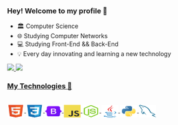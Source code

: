 ### Hey! Welcome to my profile 👋

- 🏛️ Computer Science
- 🌐 Studying Computer Networks
- 💻 Studying Front-End && Back-End
- 💡 Every day innovating and learning a new technology

<div>
  <a href="https://github.com/clonedolucas">
  <img height="180em" src="https://github-readme-stats.vercel.app/api?username=clonedolucas&show_icons=true&theme=ocean_dark&include_all_commits=true&count_private=true"/>
  <img height="180em" src="https://github-readme-stats.vercel.app/api/top-langs/?username=clonedolucas&layout=compact&langs_count=7&theme=ocean_dark"/>
</div>

### My Technologies 👾

<div style="display: inline_block"><br>
  <img align="center" alt="lbmHTML" height="30" width="40" src="https://raw.githubusercontent.com/devicons/devicon/master/icons/html5/html5-original.svg">
  <img align="center" alt="lbmCSS3" height="30" width="40" src="https://raw.githubusercontent.com/devicons/devicon/master/icons/css3/css3-original.svg">
  <img align="center" alt="lbmBOOTSTRAP" height="30" width="40" src="https://raw.githubusercontent.com/devicons/devicon/master/icons/bootstrap/bootstrap-original.svg">
  <img align="center" alt="lbmJS" height="30" width="40" src="https://raw.githubusercontent.com/devicons/devicon/master/icons/javascript/javascript-original.svg">
  <img align="center" alt="lbmNODEJS" height="30" width="40" src="https://raw.githubusercontent.com/devicons/devicon/master/icons/nodejs/nodejs-original.svg">
  <img align="center" alt="lbmJAVA" height="30" width="40" src="https://raw.githubusercontent.com/devicons/devicon/master/icons/java/java-original.svg">
  <img align="center" alt="lbmPYTHON" height="30" width="40" src="https://raw.githubusercontent.com/devicons/devicon/master/icons/python/python-original.svg">
  <img align="center" alt="lbmMySQL" height="30" width="40" src="https://raw.githubusercontent.com/devicons/devicon/master/icons/mysql/mysql-original.svg">
</div>
<br>

